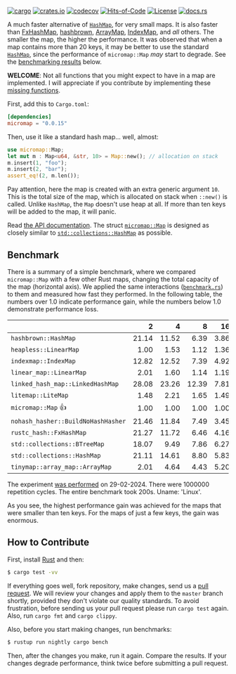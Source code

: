 [![cargo](https://github.com/yegor256/micromap/actions/workflows/cargo.yml/badge.svg)](https://github.com/yegor256/micromap/actions/workflows/cargo.yml)
[![crates.io](https://img.shields.io/crates/v/micromap.svg)](https://crates.io/crates/micromap)
[![codecov](https://codecov.io/gh/yegor256/micromap/branch/master/graph/badge.svg)](https://codecov.io/gh/yegor256/micromap)
[![Hits-of-Code](https://hitsofcode.com/github/yegor256/micromap)](https://hitsofcode.com/view/github/yegor256/micromap)
[![License](https://img.shields.io/badge/license-MIT-green.svg)](https://github.com/yegor256/micromap/blob/master/LICENSE.txt)
[![docs.rs](https://img.shields.io/docsrs/micromap)](https://docs.rs/micromap/latest/micromap/)

A much faster alternative of [`HashMap`](https://doc.rust-lang.org/std/collections/struct.HashMap.html), 
for very small maps. 
It is also faster than
[FxHashMap](https://github.com/rust-lang/rustc-hash),
[hashbrown](https://github.com/rust-lang/hashbrown),
[ArrayMap](https://github.com/robjtede/tinymap),
[IndexMap](https://crates.io/crates/indexmap),
and _all_ others.
The smaller the map, the higher the performance. 
It was observed that when a map contains more than 20 keys, it may be better to use the standard 
[`HashMap`](https://doc.rust-lang.org/std/collections/struct.HashMap.html), since
the performance of `micromap::Map` _may_ start to degrade. 
See the [benchmarking results](#benchmark) below.

**WELCOME**: 
Not all functions that you might expect to have in a map are implemented. 
I will appreciate if you contribute by implementing these 
[missing functions](https://github.com/yegor256/micromap/issues).

First, add this to `Cargo.toml`:

```toml
[dependencies]
micromap = "0.0.15"
```

Then, use it like a standard hash map... well, almost:

```rust
use micromap::Map;
let mut m : Map<u64, &str, 10> = Map::new(); // allocation on stack
m.insert(1, "foo");
m.insert(2, "bar");
assert_eq!(2, m.len());
```

Pay attention, here the map is created with an extra generic argument `10`. This is 
the total size of the map, which is allocated on stack when `::new()` is called. 
Unlike `HashMap`, the `Map` doesn't use heap at all. If more than ten keys will be
added to the map, it will panic.

Read [the API documentation](https://docs.rs/micromap/latest/micromap/). The struct
[`micromap::Map`](https://docs.rs/micromap/latest/micromap/struct.Map.html) is designed as closely similar to 
[`std::collections::HashMap`](https://doc.rust-lang.org/std/collections/struct.HashMap.html) as possible.

## Benchmark

There is a summary of a simple benchmark, where we compared `micromap::Map` with
a few other Rust maps, changing the total capacity of the map (horizontal axis).
We applied the same interactions 
([`benchmark.rs`](https://github.com/yegor256/micromap/blob/master/tests/benchmark.rs)) 
to them and measured how fast they performed. In the following table, 
the numbers over 1.0 indicate performance gain, 
while the numbers below 1.0 demonstrate performance loss.

<!-- benchmark -->
| | 2 | 4 | 8 | 16 | 32 | 64 | 128 |
| --- | --: | --: | --: | --: | --: | --: | --: |
| `hashbrown::HashMap` | 21.14 | 11.52 | 6.39 | 3.86 | 1.70 | 0.60 | 0.31 |
| `heapless::LinearMap` | 1.00 | 1.53 | 1.12 | 1.36 | 1.21 | 1.00 | 1.22 |
| `indexmap::IndexMap` | 12.82 | 12.52 | 7.39 | 4.92 | 2.49 | 0.93 | 0.51 |
| `linear_map::LinearMap` | 2.01 | 1.60 | 1.14 | 1.19 | 1.12 | 1.10 | 1.14 |
| `linked_hash_map::LinkedHashMap` | 28.08 | 23.26 | 12.39 | 7.81 | 3.98 | 1.50 | 0.79 |
| `litemap::LiteMap` | 1.48 | 2.21 | 1.65 | 1.49 | 1.37 | 0.80 | 0.55 |
| `micromap::Map` 👍 | 1.00 | 1.00 | 1.00 | 1.00 | 1.00 | 1.00 | 1.00 |
| `nohash_hasher::BuildNoHashHasher` | 21.46 | 11.84 | 7.49 | 3.45 | 1.71 | 0.67 | 0.36 |
| `rustc_hash::FxHashMap` | 21.27 | 11.72 | 6.46 | 4.16 | 1.44 | 0.56 | 0.30 |
| `std::collections::BTreeMap` | 18.07 | 9.49 | 7.86 | 6.27 | 4.05 | 1.18 | 0.75 |
| `std::collections::HashMap` | 21.11 | 14.61 | 8.80 | 5.83 | 2.88 | 1.05 | 0.59 |
| `tinymap::array_map::ArrayMap` | 2.01 | 4.64 | 4.43 | 5.20 | 5.67 | 4.59 | 5.12 |

The experiment [was performed](https://github.com/yegor256/micromap/actions/workflows/benchmark.yml) on 29-02-2024.
There were 1000000 repetition cycles.
The entire benchmark took 200s.
Uname: 'Linux'.

<!-- benchmark -->

As you see, the highest performance gain was achieved for the maps that were smaller than ten keys.
For the maps of just a few keys, the gain was enormous.

## How to Contribute

First, install [Rust](https://www.rust-lang.org/tools/install) and then:

```bash
$ cargo test -vv
```

If everything goes well, fork repository, make changes, send us a [pull request](https://www.yegor256.com/2014/04/15/github-guidelines.html).
We will review your changes and apply them to the `master` branch shortly,
provided they don't violate our quality standards. To avoid frustration,
before sending us your pull request please run `cargo test` again. Also, 
run `cargo fmt` and `cargo clippy`.

Also, before you start making changes, run benchmarks:

```bash
$ rustup run nightly cargo bench
```

Then, after the changes you make, run it again. Compare the results. If your changes
degrade performance, think twice before submitting a pull request.
